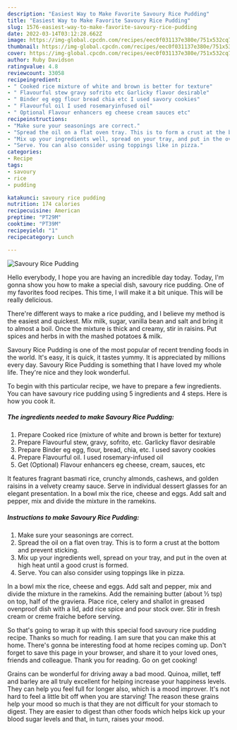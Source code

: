 ```yaml
---
description: "Easiest Way to Make Favorite Savoury Rice Pudding"
title: "Easiest Way to Make Favorite Savoury Rice Pudding"
slug: 1576-easiest-way-to-make-favorite-savoury-rice-pudding
date: 2022-03-14T03:12:28.662Z
image: https://img-global.cpcdn.com/recipes/eec0f031137e380e/751x532cq70/savoury-rice-pudding-recipe-main-photo.jpg
thumbnail: https://img-global.cpcdn.com/recipes/eec0f031137e380e/751x532cq70/savoury-rice-pudding-recipe-main-photo.jpg
cover: https://img-global.cpcdn.com/recipes/eec0f031137e380e/751x532cq70/savoury-rice-pudding-recipe-main-photo.jpg
author: Ruby Davidson
ratingvalue: 4.8
reviewcount: 33058
recipeingredient:
- " Cooked rice mixture of white and brown is better for texture"
- " Flavourful stew gravy sofrito etc Garlicky flavor desirable"
- " Binder eg egg flour bread chia etc I used savory cookies"
- " Flavourful oil I used rosemaryinfused oil"
- " Optional Flavour enhancers eg cheese cream sauces etc"
recipeinstructions:
- "Make sure your seasonings are correct."
- "Spread the oil on a flat oven tray. This is to form a crust at the bottom and prevent sticking."
- "Mix up your ingredients well, spread on your tray, and put in the oven at high heat until a good crust is formed."
- "Serve. You can also consider using toppings like in pizza."
categories:
- Recipe
tags:
- savoury
- rice
- pudding

katakunci: savoury rice pudding 
nutrition: 174 calories
recipecuisine: American
preptime: "PT29M"
cooktime: "PT39M"
recipeyield: "1"
recipecategory: Lunch

---
```



![Savoury Rice Pudding](https://img-global.cpcdn.com/recipes/eec0f031137e380e/751x532cq70/savoury-rice-pudding-recipe-main-photo.jpg)

Hello everybody, I hope you are having an incredible day today. Today, I'm gonna show you how to make a special dish, savoury rice pudding. One of my favorites food recipes. This time, I will make it a bit unique. This will be really delicious.

There&#39;re different ways to make a rice pudding, and I believe my method is the easiest and quickest. Mix milk, sugar, vanilla bean and salt and bring it to almost a boil. Once the mixture is thick and creamy, stir in raisins. Put spices and herbs in with the mashed potatoes &amp; milk.

Savoury Rice Pudding is one of the most popular of recent trending foods in the world. It's easy, it is quick, it tastes yummy. It is appreciated by millions every day. Savoury Rice Pudding is something that I have loved my whole life. They're nice and they look wonderful.


To begin with this particular recipe, we have to prepare a few ingredients. You can have savoury rice pudding using 5 ingredients and 4 steps. Here is how you cook it.

<!--inarticleads1-->

##### The ingredients needed to make Savoury Rice Pudding:

1. Prepare  Cooked rice (mixture of white and brown is better for texture)
1. Prepare  Flavourful stew, gravy, sofrito, etc. Garlicky flavor desirable
1. Prepare  Binder eg egg, flour, bread, chia, etc. I used savory cookies
1. Prepare  Flavourful oil. I used rosemary-infused oil
1. Get  (Optional) Flavour enhancers eg cheese, cream, sauces, etc


It features fragrant basmati rice, crunchy almonds, cashews, and golden raisins in a velvety creamy sauce. Serve in individual dessert glasses for an elegant presentation. In a bowl mix the rice, cheese and eggs. Add salt and pepper, mix and divide the mixture in the ramekins. 

<!--inarticleads2-->

##### Instructions to make Savoury Rice Pudding:

1. Make sure your seasonings are correct.
1. Spread the oil on a flat oven tray. This is to form a crust at the bottom and prevent sticking.
1. Mix up your ingredients well, spread on your tray, and put in the oven at high heat until a good crust is formed.
1. Serve. You can also consider using toppings like in pizza.


In a bowl mix the rice, cheese and eggs. Add salt and pepper, mix and divide the mixture in the ramekins. Add the remaining butter (about ½ tsp) on top, half of the graviera. Place rice, celery and shallot in greased ovenproof dish with a lid, add rice spice and pour stock over. Stir in fresh cream or creme fraiche before serving. 

So that's going to wrap it up with this special food savoury rice pudding recipe. Thanks so much for reading. I am sure that you can make this at home. There's gonna be interesting food at home recipes coming up. Don't forget to save this page in your browser, and share it to your loved ones, friends and colleague. Thank you for reading. Go on get cooking!

Grains can be wonderful for driving away a bad mood. Quinoa, millet, teff and barley are all truly excellent for helping increase your happiness levels. They can help you feel full for longer also, which is a mood improver. It's not hard to feel a little bit off when you are starving! The reason these grains help your mood so much is that they are not difficult for your stomach to digest. They are easier to digest than other foods which helps kick up your blood sugar levels and that, in turn, raises your mood.
